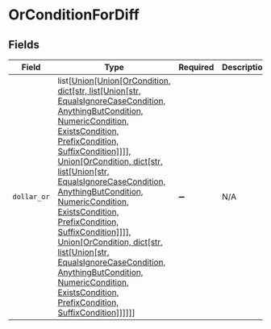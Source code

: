 # OrConditionForDiff


## Fields

| Field                                                                                                                                                                                                                                                                                                                                                                                                                                                                                                                                                                                 | Type                                                                                                                                                                                                                                                                                                                                                                                                                                                                                                                                                                                  | Required                                                                                                                                                                                                                                                                                                                                                                                                                                                                                                                                                                              | Description                                                                                                                                                                                                                                                                                                                                                                                                                                                                                                                                                                           |
| ------------------------------------------------------------------------------------------------------------------------------------------------------------------------------------------------------------------------------------------------------------------------------------------------------------------------------------------------------------------------------------------------------------------------------------------------------------------------------------------------------------------------------------------------------------------------------------- | ------------------------------------------------------------------------------------------------------------------------------------------------------------------------------------------------------------------------------------------------------------------------------------------------------------------------------------------------------------------------------------------------------------------------------------------------------------------------------------------------------------------------------------------------------------------------------------- | ------------------------------------------------------------------------------------------------------------------------------------------------------------------------------------------------------------------------------------------------------------------------------------------------------------------------------------------------------------------------------------------------------------------------------------------------------------------------------------------------------------------------------------------------------------------------------------- | ------------------------------------------------------------------------------------------------------------------------------------------------------------------------------------------------------------------------------------------------------------------------------------------------------------------------------------------------------------------------------------------------------------------------------------------------------------------------------------------------------------------------------------------------------------------------------------- |
| `dollar_or`                                                                                                                                                                                                                                                                                                                                                                                                                                                                                                                                                                           | list[[Union[Union[OrCondition, dict[str, list[Union[str, EqualsIgnoreCaseCondition, AnythingButCondition, NumericCondition, ExistsCondition, PrefixCondition, SuffixCondition]]]], Union[OrCondition, dict[str, list[Union[str, EqualsIgnoreCaseCondition, AnythingButCondition, NumericCondition, ExistsCondition, PrefixCondition, SuffixCondition]]]], Union[OrCondition, dict[str, list[Union[str, EqualsIgnoreCaseCondition, AnythingButCondition, NumericCondition, ExistsCondition, PrefixCondition, SuffixCondition]]]]]](../../models/shared/orconditionfordiffdollaror.md)] | :heavy_minus_sign:                                                                                                                                                                                                                                                                                                                                                                                                                                                                                                                                                                    | N/A                                                                                                                                                                                                                                                                                                                                                                                                                                                                                                                                                                                   |